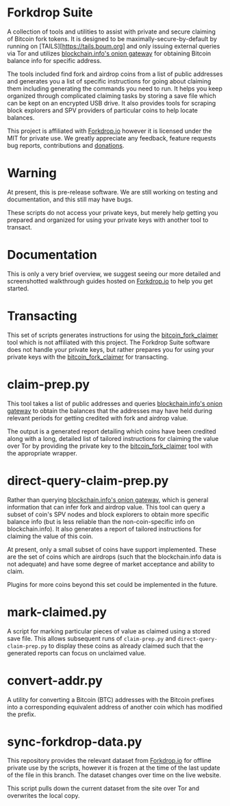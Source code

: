 
Forkdrop Suite
==============

A collection of tools and utilities to assist with private and secure claiming of Bitcoin fork tokens. It is designed to be maximally-secure-by-default by running on [TAILS][https://tails.boum.org] and only issuing external queries via Tor and utilizes [blockchain.info's onion gateway](https://blockchainbdgpzk.onion) for obtaining Bitcoin balance info for specific address.

The tools included find fork and airdrop coins from a list of public addresses and generates you a list of specific instructions for going about claiming them including generating the commands you need to run. It helps you keep organized through complicated claiming tasks by storing a save file which can be kept on an encrypted USB drive. It also provides tools for scraping block explorers and SPV providers of particular coins to help locate balances.

This project is affiliated with [Forkdrop.io](https://forkdrop.io) however it is licensed under the MIT for private use. We greatly appreciate any feedback, feature requests bug reports, contributions and [donations](https://forkdrop.io/why-should-i-donate-to-forkdrop).

Warning
=======

At present, this is pre-release software. We are still working on testing and documentation, and this still may have bugs.

These scripts do not access your private keys, but merely help getting you prepared and organized for using your private keys with another tool to transact.

Documentation
==============

This is only a very brief overview, we suggest seeing our more detailed and screenshotted walkthrough guides hosted on [Forkdrop.io](https://forkdrop.io) to help you get started.

Transacting
===========

This set of scripts generates instructions for using the [bitcoin\_fork\_claimer](https://github.com/ymgve/bitcoin_fork_claimer) tool which is not affiliated with this project. The Forkdrop Suite software does not handle your private keys, but rather prepares you for using your private keys with the [bitcoin\_fork\_claimer](https://github.com/ymgve/bitcoin_fork_claimer) for transacting.


claim-prep.py
=============

This tool takes a list of public addresses and queries [blockchain.info's onion gateway](https://blockchainbdgpzk.onion) to obtain the balances that the addresses may have held during relevant periods for getting credited with fork and airdrop value.

The output is a generated report detailing which coins have been credited along with a long, detailed list of tailored instructions for claiming the value over Tor by providing the private key to the [bitcoin\_fork\_claimer](https://github.com/ymgve/bitcoin_fork_claimer) tool with the appropriate wrapper.

direct-query-claim-prep.py
==========================

Rather than querying [blockchain.info's onion gateway](https://blockchainbdgpzk.onion), which is general information that can infer fork and airdrop value. This tool can query a subset of coin's SPV nodes and block explorers to obtain more specific balance info (but is less reliable than the non-coin-specific info on blockchain.info). It also generates a report of tailored instructions for claiming the value of this coin.

At present, only a small subset of coins have support implemented. These are the set of coins which are airdrops (such that the blockchain.info data is not adequate) and have some degree of market acceptance and ability to claim.

Plugins for more coins beyond this set could be implemented in the future.


mark-claimed.py
===============

A script for marking particular pieces of value as claimed using a stored save file. This allows subsequent runs of `claim-prep.py` and `direct-query-claim-prep.py` to display these coins as already claimed such that the generated reports can focus on unclaimed value.

convert-addr.py
===============

A utility for converting a Bitcoin (BTC) addresses with the Bitcoin prefixes into a corresponding equivalent address of another coin which has modified the prefix.

sync-forkdrop-data.py
=====================

This repository provides the relevant dataset from [Forkdrop.io](https://forkdrop.io) for offline private use by the scripts, however it is frozen at the time of the last update of the file in this branch. The dataset changes over time on the live website.

This script pulls down the current dataset from the site over Tor and overwrites the local copy.
